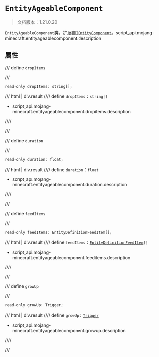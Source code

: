 # `EntityAgeableComponent`

> 文档版本：1.21.0.20

`EntityAgeableComponent`类，扩展自[`IEntityComponent`](./ientitycomponent.md)。script_api.mojang-minecraft.entityageablecomponent.description

## 属性

/// define
`dropItems`


///

```js
read-only dropItems: string[];
```

/// html | div.result
//// define
`dropItems`：`string[]`

- script_api.mojang-minecraft.entityageablecomponent.dropitems.description


////

///


/// define
`duration`


///

```js
read-only duration: float;
```

/// html | div.result
//// define
`duration`：`float`

- script_api.mojang-minecraft.entityageablecomponent.duration.description


////

///


/// define
`feedItems`


///

```js
read-only feedItems: EntityDefinitionFeedItem[];
```

/// html | div.result
//// define
`feedItems`：<code><a href="../entitydefinitionfeeditem/">EntityDefinitionFeedItem</a>[]</code>

- script_api.mojang-minecraft.entityageablecomponent.feeditems.description


////

///


/// define
`growUp`


///

```js
read-only growUp: Trigger;
```

/// html | div.result
//// define
`growUp`：[`Trigger`](./trigger.md)

- script_api.mojang-minecraft.entityageablecomponent.growup.description


////

///

